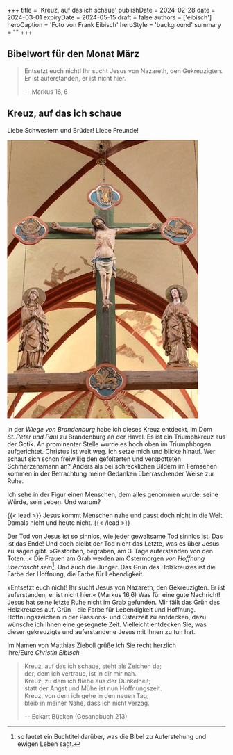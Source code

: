 +++
title = 'Kreuz, auf das ich schaue'
publishDate = 2024-02-28 
date = 2024-03-01
expiryDate = 2024-05-15
draft = false
authors = ['eibisch']
heroCaption = 'Foto von Frank Eibisch'
heroStyle = 'background'
summary = ""
+++

## Bibelwort für den Monat März

> Entsetzt euch nicht! Ihr sucht Jesus von Nazareth,
den Gekreuzigten. Er ist auferstanden, er ist nicht hier.
>
> -- Markus 16,&#8239;6

## Kreuz, auf das ich schaue

Liebe Schwestern und Brüder! Liebe Freunde!

![Kreuz St. Peter und Paul](featured-Kreuz-St-Peter-und-Paul.jpeg "Foto von Frank Eibisch")

In der _Wiege von Brandenburg_ habe ich dieses Kreuz entdeckt,
im Dom _St.&#8239;Peter und Paul_ zu Brandenburg an der Havel. Es ist
ein Triumphkreuz aus der Gotik. An prominenter Stelle wurde
es hoch oben im Triumphbogen aufgerichtet. Christus ist weit
weg. Ich setze mich und blicke hinauf. Wer schaut sich schon
freiwillig den gefolterten und verspotteten Schmerzensmann an?
Anders als bei schrecklichen Bildern im Fernsehen kommen in der
Betrachtung meine Gedanken überraschender Weise zur Ruhe.

Ich sehe in der Figur einen Menschen, dem alles genommen
wurde: seine Würde, sein Leben. Und warum?

{{< lead >}}
Jesus kommt Menschen nahe und passt doch nicht in die Welt. Damals nicht und heute nicht.
{{< /lead >}}

Der Tod von Jesus ist so sinnlos, wie jeder gewaltsame Tod sinnlos
ist. Das ist das Ende! Und doch bleibt der Tod nicht das Letzte,
was es über Jesus zu sagen gibt. »Gestorben, begraben, am 3.&#8239;Tage
auferstanden von den Toten…« Die Frauen am Grab werden am
Ostermorgen _von Hoffnung überrascht sein_[^1]. Und auch die Jünger.
Das Grün des Holzkreuzes ist die Farbe der Hoffnung, die Farbe
für Lebendigkeit.

»Entsetzt euch nicht! Ihr sucht Jesus von Nazareth, den Gekreuzigten.
Er ist auferstanden, er ist nicht hier.« (Markus 16,6) Was
für eine gute Nachricht! Jesus hat seine letzte Ruhe nicht im Grab
gefunden. Mir fällt das Grün des Holzkreuzes auf. Grün –
die Farbe für Lebendigkeit und Hoffnung. Hoffnungszeichen in der
Passions- und Osterzeit zu entdecken, dazu wünsche ich Ihnen eine
gesegnete Zeit. Vielleicht entdecken Sie, was dieser gekreuzigte
und auferstandene Jesus mit Ihnen zu tun hat.

Im Namen von Matthias Zieboll grüße ich Sie recht herzlich  
Ihre/Eure _Christin Eibisch_

> Kreuz, auf das ich schaue, steht als Zeichen da;  
der, dem ich vertraue, ist in dir mir nah.  
Kreuz, zu dem ich fliehe aus der Dunkelheit;  
statt der Angst und Mühe ist nun Hoffnungszeit.  
Kreuz, von dem ich gehe in den neuen Tag,  
bleib in meiner Nähe, dass ich nicht verzag.  
> 
> -- Eckart Bücken (Gesangbuch 213)

[^1]: so lautet ein Buchtitel darüber, was die Bibel zu Auferstehung und ewigen
Leben sagt.